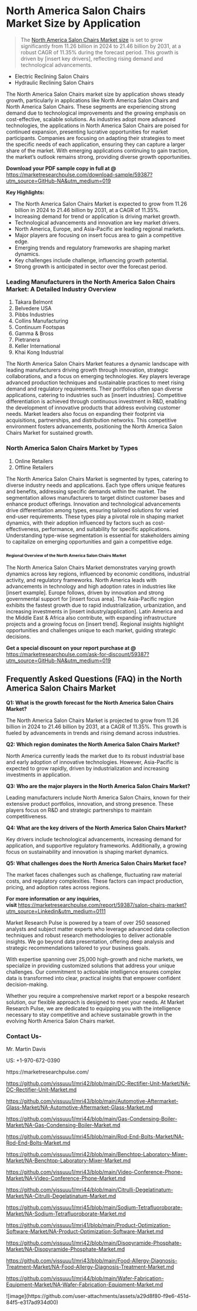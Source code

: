 <h1>North America Salon Chairs Market&nbsp;Size by Application</h1><blockquote><p>The <a href="https://marketresearchpulse.com/download-sample/59387?utm_source=GitHub-NA&amp;utm_medium=019">North America Salon Chairs Market size</a> is set to grow significantly from 11.26 billion in 2024 to 21.46 billion by 2031, at a robust CAGR of 11.35% during the forecast period. This growth is driven by [insert key drivers], reflecting rising demand and technological advancements.</p></blockquote><ul><li>Electric Reclining Salon Chairs<li> Hydraulic Reclining Salon Chairs</li></ul><p>The North America Salon Chairs market size by application shows steady growth, particularly in applications like North America Salon Chairs and North America Salon Chairs. These segments are experiencing strong demand due to technological improvements and the growing emphasis on cost-effective, scalable solutions. As industries adopt more advanced technologies, the applications in North America Salon Chairs are poised for continued expansion, presenting lucrative opportunities for market participants. Companies are focusing on adapting their strategies to meet the specific needs of each application, ensuring they can capture a larger share of the market. With emerging applications continuing to gain traction, the market’s outlook remains strong, providing diverse growth opportunities.</p><p><strong>Download your PDF sample copy in full at @ </strong><a href="https://marketresearchpulse.com/download-sample/59387?utm_source=GitHub-NA&amp;utm_medium=019">https://marketresearchpulse.com/download-sample/59387?utm_source=GitHub-NA&amp;utm_medium=019</a></p><p><strong>Key Highlights: </strong></p><ul><li>The North America Salon Chairs Market is expected to grow from 11.26 billion in 2024 to 21.46 billion by 2031, at a CAGR of 11.35%.</li><li>Increasing demand for trend or application is driving market growth.</li><li>Technological advancements and innovation are key market drivers.</li><li>North America, Europe, and Asia-Pacific are leading regional markets.</li><li>Major players are focusing on insert focus area to gain a competitive edge.</li><li>Emerging trends and regulatory frameworks are shaping market dynamics.</li><li>Key challenges include challenge, influencing growth potential.</li><li>Strong growth is anticipated in sector over the forecast period.</li></ul><h3>Leading Manufacturers in the North America Salon Chairs Market: A Detailed Industry Overview</h3><ol><li>Takara Belmont</li><li>Belvedere USA</li><li>Pibbs Industries</li><li>Collins Manufacturing</li><li>Continuum Footspas</li><li>Gamma & Bross</li><li>Pietranera</li><li>Keller International</li><li>Khai Kong Industrial</li></ol><div class="flex max-w-full flex-col flex-grow"><div class="min-h-8 text-message flex w-full flex-col items-end gap-2 whitespace-normal break-words [.text-message+&amp;]:mt-5" dir="auto" data-message-author-role="assistant" data-message-id="fd8432e4-4910-450d-b182-61b7bfb0a01f" data-message-model-slug="gpt-4o"><div class="flex w-full flex-col gap-1 empty:hidden first:pt-[3px]"><div class="markdown prose w-full break-words dark:prose-invert light"><p>The North America Salon Chairs Market features a dynamic landscape with leading manufacturers driving growth through innovation, strategic collaborations, and a focus on emerging technologies. Key players leverage advanced production techniques and sustainable practices to meet rising demand and regulatory requirements. Their portfolios often span diverse applications, catering to industries such as [insert industries]. Competitive differentiation is achieved through continuous investment in R&amp;D, enabling the development of innovative products that address evolving customer needs. Market leaders also focus on expanding their footprint via acquisitions, partnerships, and distribution networks. This competitive environment fosters advancements, positioning the North America Salon Chairs Market for sustained growth.</p></div></div></div></div><h3>North America Salon Chairs Market by Types</h3><ol><li>Online Retailers<li> Offline Retailers</li></ol><div class="flex max-w-full flex-col flex-grow"><div class="min-h-8 text-message flex w-full flex-col items-end gap-2 whitespace-normal break-words [.text-message+&amp;]:mt-5" dir="auto" data-message-author-role="assistant" data-message-id="084470be-0bb7-4664-bddf-5156b4f41249" data-message-model-slug="gpt-4o-mini"><div class="flex w-full flex-col gap-1 empty:hidden first:pt-[3px]"><div class="markdown prose w-full break-words dark:prose-invert light"><p>The North America Salon Chairs Market is segmented by types, catering to diverse industry needs and applications. Each type offers unique features and benefits, addressing specific demands within the market. The segmentation allows manufacturers to target distinct customer bases and enhance product offerings. Innovation and technological advancements drive differentiation among types, ensuring tailored solutions for varied end-user requirements. These types play a pivotal role in shaping market dynamics, with their adoption influenced by factors such as cost-effectiveness, performance, and suitability for specific applications. Understanding type-wise segmentation is essential for stakeholders aiming to capitalize on emerging opportunities and gain a competitive edge.</p></div></div></div></div><h3><span style="font-size: 11px;">Regional Overview of the North America Salon Chairs Market</span></h3><div class="flex max-w-full flex-col flex-grow"><div class="min-h-8 text-message flex w-full flex-col items-end gap-2 whitespace-normal break-words [.text-message+&amp;]:mt-5" dir="auto" data-message-author-role="assistant" data-message-id="e9038762-ce64-4e30-91c9-9bd413514231" data-message-model-slug="gpt-4o-mini"><div class="flex w-full flex-col gap-1 empty:hidden first:pt-[3px]"><div class="markdown prose w-full break-words dark:prose-invert light"><p>The North America Salon Chairs Market demonstrates varying growth dynamics across key regions, influenced by economic conditions, industrial activity, and regulatory frameworks. North America leads with advancements in technology and high adoption rates in industries like [insert example]. Europe follows, driven by innovation and strong governmental support for [insert focus area]. The Asia-Pacific region exhibits the fastest growth due to rapid industrialization, urbanization, and increasing investments in [insert industry/application]. Latin America and the Middle East &amp; Africa also contribute, with expanding infrastructure projects and a growing focus on [insert trend]. Regional insights highlight opportunities and challenges unique to each market, guiding strategic decisions.</p></div></div></div></div><p><strong>Get a special discount on your report purchase at @ </strong><a href="https://marketresearchpulse.com/ask-for-discount/59387?utm_source=GitHub-NA&amp;utm_medium=019">https://marketresearchpulse.com/ask-for-discount/59387?utm_source=GitHub-NA&amp;utm_medium=019</a></p><h2>Frequently Asked Questions (FAQ) in the North America Salon Chairs Market</h2><p><strong>Q1: What is the growth forecast for the North America Salon Chairs Market?</strong></p><p>The North America Salon Chairs Market is projected to grow from 11.26 billion in 2024 to 21.46 billion by 2031, at a CAGR of 11.35%. This growth is fueled by advancements in trends and rising demand across industries.</p><p><strong>Q2: Which region dominates the North America Salon Chairs Market?</strong></p><p>North America currently leads the market due to its robust industrial base and early adoption of innovative technologies. However, Asia-Pacific is expected to grow rapidly, driven by industrialization and increasing investments in application.</p><p><strong>Q3: Who are the major players in the North America Salon Chairs Market?</strong></p><p>Leading manufacturers include North America Salon Chairs, known for their extensive product portfolios, innovation, and strong presence. These players focus on R&amp;D and strategic partnerships to maintain competitiveness.</p><p><strong>Q4: What are the key drivers of the North America Salon Chairs Market?</strong></p><p>Key drivers include technological advancements, increasing demand for application, and supportive regulatory frameworks. Additionally, a growing focus on sustainability and innovation is shaping market dynamics.</p><p><strong>Q5: What challenges does the North America Salon Chairs Market face?</strong></p><p>The market faces challenges such as challenge, fluctuating raw material costs, and regulatory complexities. These factors can impact production, pricing, and adoption rates across regions.</p><p><strong>For more information or any inquiries, visit&nbsp;</strong><a href="https://marketresearchpulse.com/report/59387/salon-chairs-market?utm_source=Linkedin&utm_medium=0111">https://marketresearchpulse.com/report/59387/salon-chairs-market?utm_source=Linkedin&utm_medium=0111</a></p><p>Market Research Pulse is powered by a team of over 250 seasoned analysts and subject matter experts who leverage advanced data collection techniques and robust research methodologies to deliver actionable insights. We go beyond data presentation, offering deep analysis and strategic recommendations tailored to your business goals.</p><p>With expertise spanning over 25,000 high-growth and niche markets, we specialize in providing customized solutions that address your unique challenges. Our commitment to actionable intelligence ensures complex data is transformed into clear, practical insights that empower confident decision-making.</p><p>Whether you require a comprehensive market report or a bespoke research solution, our flexible approach is designed to meet your needs. At Market Research Pulse, we are dedicated to equipping you with the intelligence necessary to stay competitive and achieve sustainable growth in the evolving North America Salon Chairs market.</p><h3><strong>Contact Us-</strong></h3><p>Mr. Martin Davis</p><p>US: +1-970-672-0390</p><p>https://marketresearchpulse.com/</p><p><a href="https://github.com/vissuuu1/mri42/blob/main/DC-Rectifier-Unit-Market/NA-DC-Rectifier-Unit-Market.md">https://github.com/vissuuu1/mri42/blob/main/DC-Rectifier-Unit-Market/NA-DC-Rectifier-Unit-Market.md</a></p><p><a href="https://github.com/vissuuu1/mri43/blob/main/Automotive-Aftermarket-Glass-Market/NA-Automotive-Aftermarket-Glass-Market.md">https://github.com/vissuuu1/mri43/blob/main/Automotive-Aftermarket-Glass-Market/NA-Automotive-Aftermarket-Glass-Market.md</a></p><p><a href="https://github.com/vissuuu1/mri44/blob/main/Gas-Condensing-Boiler-Market/NA-Gas-Condensing-Boiler-Market.md">https://github.com/vissuuu1/mri44/blob/main/Gas-Condensing-Boiler-Market/NA-Gas-Condensing-Boiler-Market.md</a></p><p><a href="https://github.com/vissuuu1/mri45/blob/main/Rod-End-Bolts-Market/NA-Rod-End-Bolts-Market.md">https://github.com/vissuuu1/mri45/blob/main/Rod-End-Bolts-Market/NA-Rod-End-Bolts-Market.md</a></p><p><a href="https://github.com/vissuuu1/mri42/blob/main/Benchtop-Laboratory-Mixer-Market/NA-Benchtop-Laboratory-Mixer-Market.md">https://github.com/vissuuu1/mri42/blob/main/Benchtop-Laboratory-Mixer-Market/NA-Benchtop-Laboratory-Mixer-Market.md</a></p><p><a href="https://github.com/vissuuu1/mri43/blob/main/Video-Conference-Phone-Market/NA-Video-Conference-Phone-Market.md">https://github.com/vissuuu1/mri43/blob/main/Video-Conference-Phone-Market/NA-Video-Conference-Phone-Market.md</a></p><p><a href="https://github.com/vissuuu1/mri44/blob/main/Citrulli-Degelatinatum-Market/NA-Citrulli-Degelatinatum-Market.md">https://github.com/vissuuu1/mri44/blob/main/Citrulli-Degelatinatum-Market/NA-Citrulli-Degelatinatum-Market.md</a></p><p><a href="https://github.com/vissuuu1/mri45/blob/main/Sodium-Tetrafluoroborate-Market/NA-Sodium-Tetrafluoroborate-Market.md">https://github.com/vissuuu1/mri45/blob/main/Sodium-Tetrafluoroborate-Market/NA-Sodium-Tetrafluoroborate-Market.md</a></p><p><a href="https://github.com/vissuuu1/mri41/blob/main/Product-Optimization-Software-Market/NA-Product-Optimization-Software-Market.md">https://github.com/vissuuu1/mri41/blob/main/Product-Optimization-Software-Market/NA-Product-Optimization-Software-Market.md</a></p><p><a href="https://github.com/vissuuu1/mri42/blob/main/Disopyramide-Phosphate-Market/NA-Disopyramide-Phosphate-Market.md">https://github.com/vissuuu1/mri42/blob/main/Disopyramide-Phosphate-Market/NA-Disopyramide-Phosphate-Market.md</a></p><p><a href="https://github.com/vissuuu1/mri43/blob/main/Food-Allergy-Diagnosis-Treatment-Market/NA-Food-Allergy-Diagnosis-Treatment-Market.md">https://github.com/vissuuu1/mri43/blob/main/Food-Allergy-Diagnosis-Treatment-Market/NA-Food-Allergy-Diagnosis-Treatment-Market.md</a></p><p><a href="https://github.com/vissuuu1/mri44/blob/main/Wafer-Fabrication-Equipment-Market/NA-Wafer-Fabrication-Equipment-Market.md">https://github.com/vissuuu1/mri44/blob/main/Wafer-Fabrication-Equipment-Market/NA-Wafer-Fabrication-Equipment-Market.md</a></p>
![image](https://github.com/user-attachments/assets/a29d8f80-f9e6-451d-84f5-e317ad934d00)
